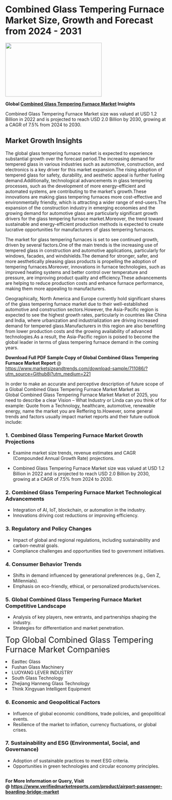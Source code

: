 <H1>Combined Glass Tempering Furnace Market Size, Growth and Forecast from 2024 - 2031</H1><img class="aligncenter size-medium wp-image-584254" src="https://thirdeyenews.in/wp-content/uploads/2024/09/Global-Market-Research-300x168.jpeg" alt="" width="300" height="168" /><p><strong>Global&nbsp;<a href="https://www.marketsizeandtrends.com/download-sample/711086/?utm_source=Github8j?utm_medium=221">Combined Glass Tempering Furnace Market</a> Insights</strong></p><p>Combined Glass Tempering Furnace Market size was valued at USD 1.2 Billion in 2022 and is projected to reach USD 2.0 Billion by 2030, growing at a CAGR of 7.5% from 2024 to 2030.</p><p><h2>Market Growth Insights</h2> <p>The global glass tempering furnace market is expected to experience substantial growth over the forecast period.The increasing demand for tempered glass in various industries such as automotive, construction, and electronics is a key driver for this market expansion.The rising adoption of tempered glass for safety, durability, and aesthetic appeal is further fueling demand.Additionally, technological advancements in glass tempering processes, such as the development of more energy-efficient and automated systems, are contributing to the market's growth.These innovations are making glass tempering furnaces more cost-effective and environmentally friendly, which is attracting a wider range of end-users.The expansion of the construction industry in emerging economies and the growing demand for automotive glass are particularly significant growth drivers for the glass tempering furnace market.Moreover, the trend toward sustainable and energy-efficient production methods is expected to create lucrative opportunities for manufacturers of glass tempering furnaces.</p> <p>The market for glass tempering furnaces is set to see continued growth, driven by several factors.One of the main trends is the increasing use of tempered glass in construction and automotive applications, particularly for windows, facades, and windshields.The demand for stronger, safer, and more aesthetically pleasing glass products is propelling the adoption of tempering furnaces.Moreover, innovations in furnace technologies, such as improved heating systems and better control over temperature and pressure, are improving product quality and efficiency.These advancements are helping to reduce production costs and enhance furnace performance, making them more appealing to manufacturers.</p> <p>Geographically, North America and Europe currently hold significant shares of the glass tempering furnace market due to their well-established automotive and construction sectors.However, the Asia-Pacific region is expected to see the highest growth rates, particularly in countries like China and India, where urbanization and industrialization are driving increased demand for tempered glass.Manufacturers in this region are also benefiting from lower production costs and the growing availability of advanced technologies.As a result, the Asia-Pacific region is poised to become the global leader in terms of glass tempering furnace demand in the coming years.</p> <p><span class=""><strong>Download Full PDF Sample Copy of Global Combined Glass Tempering Furnace Market Report</strong> @ <a href="https://www.marketsizeandtrends.com/download-sample/711086/?utm_source=Github8j?utm_medium=221" target="_blank">https://www.marketsizeandtrends.com/download-sample/711086/?utm_source=Github8j?utm_medium=221</a></span></p><p>In order to make an accurate and perceptive description of future scope of a Global&nbsp;Combined Glass Tempering Furnace Market Market as Global&nbsp;Combined Glass Tempering Furnace Market Market of 2025, you need to describe a clear Vision &ndash; What Industry or Linda can you think of for example: Quote from a Technology, healthcare, automotive, renewable energy, name the market you are Reffering to.However, some general trends and factors usually impact market reports and their future outlook include:</p><h3>1.&nbsp;<strong>Combined Glass Tempering Furnace Market Growth Projections</strong></h3><ul><li>Examine market size trends, revenue estimates and CAGR (Compounded Annual Growth Rate) projections.</li><li><p>Combined Glass Tempering Furnace Market size was valued at USD 1.2 Billion in 2022 and is projected to reach USD 2.0 Billion by 2030, growing at a CAGR of 7.5% from 2024 to 2030.</p></li></ul><h3>2.&nbsp;<strong>Combined Glass Tempering Furnace Market Technological Advancements</strong></h3><ul><li>Integration of AI, IoT, blockchain, or automation in the industry.</li><li>Innovations driving cost reductions or improving efficiency.</li></ul><h3>3.&nbsp;<strong>Regulatory and Policy Changes</strong></h3><ul><li>Impact of global and regional regulations, including sustainability and carbon-neutral goals.</li><li>Compliance challenges and opportunities tied to government initiatives.</li></ul><h3>4.&nbsp;<strong>Consumer Behavior Trends</strong></h3><ul><li>Shifts in demand influenced by generational preferences (e.g., Gen Z, Millennials).</li><li>Emphasis on eco-friendly, ethical, or personalized products/services.</li></ul><h3>5.&nbsp;<strong>Global Combined Glass Tempering Furnace Market Competitive Landscape</strong></h3><ul><li>Analysis of key players, new entrants, and partnerships shaping the industry.</li><li>Strategies for differentiation and market penetration.</li></ul><p data-pm-slice="1 1 []"><span style="color: inherit; font-family: inherit; font-size: 25px;">Top Global Combined Glass Tempering Furnace Market Companies</span></p><div class="" data-test-id=""><p><li>Easttec Glass</li><li> Fushan Glass Machinery</li><li> LUOYANG LEVER INDUSTRY</li><li> South Glass Technology</li><li> Zhejiang Hanneng Glass Technology</li><li> Think Xingyuan Intelligent Equipment</li></p></div><h3>6.&nbsp;<strong>Economic and Geopolitical Factors</strong></h3><ul><li>Influence of global economic conditions, trade policies, and geopolitical events.</li><li>Resilience of the market to inflation, currency fluctuations, or global crises.</li></ul><h3>7.&nbsp;<strong>Sustainability and ESG (Environmental, Social, and Governance)</strong></h3><ul><li>Adoption of sustainable practices to meet ESG criteria.</li><li>Opportunities in green technologies and circular economy principles.</li></ul><h2><strong style="font-size: 14px;">For More Information or Query, Visit @&nbsp;</strong><a style="background-color: #ffffff; font-size: 14px;" href="https://www.marketsizeandtrends.com/report/combined-glass-tempering-furnace-market/" target="_blank">https://www.verifiedmarketreports.com/product/airport-passenger-boarding-bridge-market</a></h2>